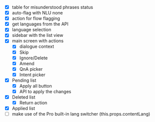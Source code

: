 - [x] table for misunderstood phrases status
- [x] auto-flag with NLU none
- [x] action for flow flagging
- [x] get languages from the API
- [x] language selection
- [x] sidebar with the list view
- [x] main screen with actions
  - [x] dialogue context
  - [x] Skip
  - [x] Ignore/Delete
  - [x] Amend
  - [x] QnA picker
  - [x] Intent picker
- [x] Pending list
  - [x] Apply all button
  - [x] API to apply the changes
- [x] Deleted list
  - [x] Return action
- [x] Applied list
- [ ] make use of the Pro built-in lang switcher (this.props.contentLang)
